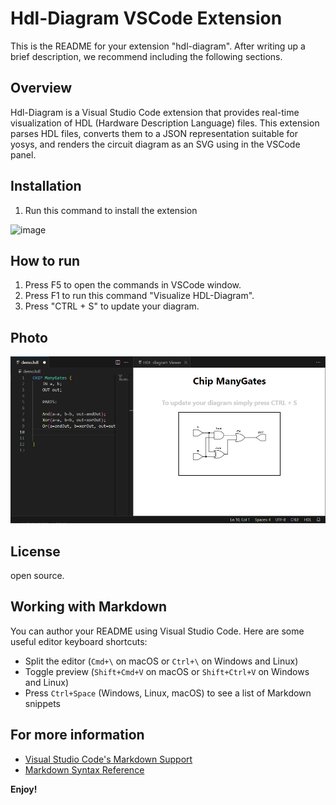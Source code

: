 # Hdl-Diagram VSCode Extension

This is the README for your extension "hdl-diagram". After writing up a brief description, we recommend including the following sections.

## Overview

Hdl-Diagram is a Visual Studio Code extension that provides real-time visualization of HDL (Hardware Description Language) files. This extension parses HDL files, converts them to a JSON representation suitable for yosys, and renders the circuit diagram as an SVG using in the VSCode panel.

## Installation

1. Run this command to install the extension 

![image](https://github.com/user-attachments/assets/f5497ff9-f510-4211-b9f3-cfef9583177f)


## How to run
1. Press F5 to open the commands in VSCode window.
2. Press F1 to run this command "Visualize HDL-Diagram".
3. Press "CTRL + S" to update your diagram.

## Photo
![alt text](Demo.png)


## License

open source.

## Working with Markdown

You can author your README using Visual Studio Code.  Here are some useful editor keyboard shortcuts:

* Split the editor (`Cmd+\` on macOS or `Ctrl+\` on Windows and Linux)
* Toggle preview (`Shift+Cmd+V` on macOS or `Shift+Ctrl+V` on Windows and Linux)
* Press `Ctrl+Space` (Windows, Linux, macOS) to see a list of Markdown snippets

## For more information

* [Visual Studio Code's Markdown Support](http://code.visualstudio.com/docs/languages/markdown)
* [Markdown Syntax Reference](https://help.github.com/articles/markdown-basics/)

**Enjoy!**
